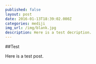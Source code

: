 ```yaml
---
published: false
layout: post
date: 2016-01-13T18:39:02.000Z
categories: mediji
img_url: /img/blank.jpg
description: Here is a test decription.
---
```


##Test

Here is a  test post.

